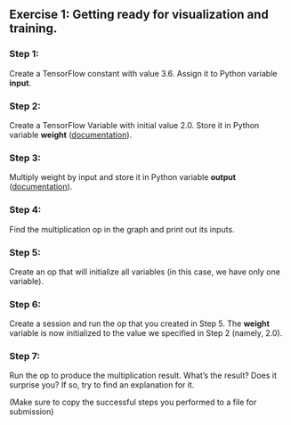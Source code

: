 ## Exercise 1: Getting ready for visualization and training.

### Step 1:
Create a TensorFlow constant with value 3.6. Assign it to Python variable **input**.

### Step 2:
Create a TensorFlow Variable with initial value 2.0. Store it in Python variable **weight** ([documentation](https://www.tensorflow.org/api_docs/python/tf/Variable)). 

### Step 3:
Multiply weight by input and store it in Python variable **output** ([documentation](https://www.tensorflow.org/api_docs/python/tf/matmul)).

### Step 4:
Find the multiplication op in the graph and print out its inputs.

### Step 5:
Create an op that will initialize all variables (in this case, we have only one variable).

### Step 6:
Create a session and run the op that you created in Step 5. The **weight** variable is now initialized to the value we specified in Step 2 (namely, 2.0).

### Step 7:
Run the op to produce the multiplication result. What’s the result? Does it surprise you? If so, try to find an explanation for it.

(Make sure to copy the successful steps you performed to a file for submission)